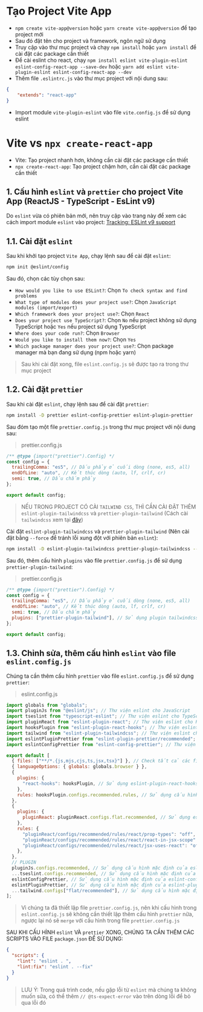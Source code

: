# Tạo Project Vite App
- `npm create vite-app@version` hoặc `yarn create vite-app@version` để tạo project mới
- Sau đó đặt tên cho project và framework, ngôn ngữ sử dụng
- Truy cập vào thư mục project và chạy `npm install` hoặc `yarn install` để cài đặt các package cần thiết
- Để cài eslint cho react, chạy `npm install eslint vite-plugin-eslint eslint-config-react-app --save-dev` hoặc `yarn add eslint vite-plugin-eslint eslint-config-react-app --dev`
- Thêm file `.eslintrc.js` vào thư mục project với nội dung sau:
```json
{
    "extends": "react-app"
}
```
- Import module `vite-plugin-eslint` vào file `vite.config.js` để sử dụng eslint
# Vite vs `npx create-react-app`
- Vite: Tạo project nhanh hơn, không cần cài đặt các package cần thiết
- `npx create-react-app`: Tạo project chậm hơn, cần cài đặt các package cần thiết

## 1. Cấu hình `eslint` và `prettier` cho project Vite App (ReactJS - TypeScript - EsLint v9)
Do `eslint` vừa có phiên bản mới, nên truy cập vào trang này để xem các cách import module `eslint` vào project: [Tracking: ESLint v9 support](https://github.com/eslint/eslint/issues/18391)

## 1.1. Cài đặt `eslint`
Sau khi khởi tạo project `Vite App`, chạy lệnh sau để cài đặt `eslint`:
```bash
npm init @eslint/config
```
Sau đó, chọn các tùy chọn sau:
- `How would you like to use ESLint?`: Chọn `To check syntax and find problems`
- `What type of modules does your project use?`: Chọn `JavaScript modules (import/export)`
- `Which framework does your project use?`: Chọn `React`
- `Does your project use TypeScript?`: Chọn `No` nếu project không sử dụng TypeScript hoặc `Yes` nếu project sử dụng TypeScript
- `Where does your code run?`: Chọn `Browser`
- `Would you like to install them now?`: Chọn `Yes`
- `Which package manager does your project use?`: Chọn package manager mà bạn đang sử dụng (npm hoặc yarn)

> Sau khi cài đặt xong, file `eslint.config.js` sẽ được tạo ra trong thư mục project

## 1.2. Cài đặt `prettier`
Sau khi cài đặt `eslint`, chạy lệnh sau để cài đặt `prettier`:
```bash
npm install -D prettier eslint-config-prettier eslint-plugin-prettier
```

Sau đóm tạo một file `prettier.config.js` trong thư mục project với nội dung sau:
> prettier.config.js
```js
/** @type {import("prettier").Config} */
const config = {
  trailingComma: "es5", // Dấu phẩy ở cuối dòng (none, es5, all)
  endOfLine: "auto", // Kết thúc dòng (auto, lf, crlf, cr)
  semi: true, // Dấu chấm phẩy
};

export default config;
```

> NẾU TRONG PROJECT CÓ CÀI `TAILWIND CSS`, THÌ CẦN CÀI ĐẶT THÊM `eslint-plugin-tailwindcss` và `prettier-plugin-tailwind` (Cách cài `tailwindcss` xem tại [đây](https://tailwindcss.com/docs/installation))

Cài đặt `eslint-plugin-tailwindcss` và `prettier-plugin-tailwind` (Nên cài đặt bằng `--force` để tránh lỗi xung đột với phiên bản `eslint`):
```bash
npm install -D eslint-plugin-tailwindcss prettier-plugin-tailwindcss --force
```

Sau đó, thêm cấu hình `plugins` vào file `prettier.config.js` để sử dụng `prettier-plugin-tailwind`:
> prettier.config.js
```js
/** @type {import("prettier").Config} */
const config = {
  trailingComma: "es5", // Dấu phẩy ở cuối dòng (none, es5, all)
  endOfLine: "auto", // Kết thúc dòng (auto, lf, crlf, cr)
  semi: true, // Dấu chấm phẩy
  plugins: ["prettier-plugin-tailwind"], // Sử dụng plugin tailwindcss
};

export default config;
```

## 1.3. Chỉnh sửa, thêm cấu hình `eslint` vào file `eslint.config.js`
Chúng ta cần thêm cấu hình `prettier` vào file `eslint.config.js` để sử dụng `prettier`:
> eslint.config.js
```js
import globals from "globals";
import pluginJs from "@eslint/js"; // Thư viện eslint cho JavaScript
import tseslint from "typescript-eslint"; // Thư viện eslint cho TypeScript
import pluginReact from "eslint-plugin-react"; // Thư viện eslint cho React
import hooksPlugin from "eslint-plugin-react-hooks"; // Thư viện eslint cho React Hooks (eslint-plugin-react-hooks)
import tailwind from "eslint-plugin-tailwindcss"; // Thư viện eslint cho Tailwind CSS
import eslintPluginPrettier from "eslint-plugin-prettier/recommended"; // Thư viện eslint cho Prettier
import eslintConfigPrettier from "eslint-config-prettier"; // Thư viện eslint cho Prettier 

export default [
  { files: ["**/*.{js,mjs,cjs,ts,jsx,tsx}"] }, // Check tất cả các file có đuôi này
  { languageOptions: { globals: globals.browser } },
  {
    plugins: {
      "react-hooks": hooksPlugin, // Sử dụng eslint-plugin-react-hooks (eslint-plugin-react-hooks)
    }, 
    rules: hooksPlugin.configs.recommended.rules, // Sử dụng cấu hình mặc định của eslint-plugin-react-hooks
  },
  {
    plugins: {
      pluginReact: pluginReact.configs.flat.recommended, // Sử dụng eslint-plugin-react (eslint-plugin-react)
    },
    rules: {
      "pluginReact/configs/recommended/rules/react/prop-types": "off", // Tắt kiểm tra prop-types (Dấu `,` ở cuối)
      "pluginReact/configs/recommended/rules/react/react-in-jsx-scope": "off", // Tắt kiểm tra React JSX scope
      "pluginReact/configs/recommended/rules/react/jsx-uses-react": "off", // Tắt kiểm tra JSX uses React
    },
  },
  // PLUGIN
  pluginJs.configs.recommended, // Sử dụng cấu hình mặc định của eslint-plugin-js
  ...tseslint.configs.recommended, // Sử dụng cấu hình mặc định của eslint-plugin-typescript
  eslintConfigPrettier, // Sử dụng cấu hình mặc định của eslint-config-prettier
  eslintPluginPrettier, // Sử dụng cấu hình mặc định của eslint-plugin-prettier
  ...tailwind.configs["flat/recommended"], // Sử dụng cấu hình mặc định của eslint-plugin-tailwindcss
];
```

> Vì chúng ta đã thiết lập file `prettier.config.js`, nên khi cấu hình trong `eslint.config.js` sẽ không cần thiết lập thêm cấu hình `prettier` nữa, ngược lại nó sẽ `merge` với cấu hình trong file `prettier.config.js`

SAU KHI CẤU HÌNH `eslint` VÀ `prettier` XONG, CHÚNG TA CẦN THÊM CÁC SCRIPTS VÀO FILE `package.json` ĐỂ SỬ DỤNG:
```json
{
  "scripts": {
    "lint": "eslint . ",
    "lint:fix": "eslint . --fix"
  }
}
```

> LƯU Ý: Trong quá trình code, nếu gặp lỗi từ `eslint` mà chúng ta không muốn sửa, có thể thêm `// @ts-expect-error` vào trên dòng lỗi để bỏ qua lỗi đó